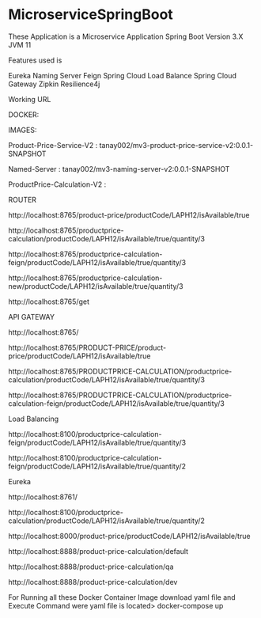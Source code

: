 # MicroserviceSpringBoot

These Application is a Microservice Application 
Spring Boot Version 3.X
JVM 11

Features used is 

Eureka Naming Server
Feign 
Spring Cloud Load Balance
Spring Cloud Gateway
Zipkin
Resilience4j

Working URL

DOCKER:

IMAGES:

Product-Price-Service-V2  : tanay002/mv3-product-price-service-v2:0.0.1-SNAPSHOT

Named-Server : tanay002/mv3-naming-server-v2:0.0.1-SNAPSHOT

ProductPrice-Calculation-V2 :


ROUTER

http://localhost:8765/product-price/productCode/LAPH12/isAvailable/true

http://localhost:8765/productprice-calculation/productCode/LAPH12/isAvailable/true/quantity/3

http://localhost:8765/productprice-calculation-feign/productCode/LAPH12/isAvailable/true/quantity/3

http://localhost:8765/productprice-calculation-new/productCode/LAPH12/isAvailable/true/quantity/3

http://localhost:8765/get

API GATEWAY

http://localhost:8765/

http://localhost:8765/PRODUCT-PRICE/product-price/productCode/LAPH12/isAvailable/true

http://localhost:8765/PRODUCTPRICE-CALCULATION/productprice-calculation/productCode/LAPH12/isAvailable/true/quantity/3

http://localhost:8765/PRODUCTPRICE-CALCULATION/productprice-calculation-feign/productCode/LAPH12/isAvailable/true/quantity/3


Load Balancing

http://localhost:8100/productprice-calculation-feign/productCode/LAPH12/isAvailable/true/quantity/3

http://localhost:8100/productprice-calculation-feign/productCode/LAPH12/isAvailable/true/quantity/2

Eureka

http://localhost:8761/


http://localhost:8100/productprice-calculation/productCode/LAPH12/isAvailable/true/quantity/2

http://localhost:8000/product-price/productCode/LAPH12/isAvailable/true

http://localhost:8888/product-price-calculation/default

http://localhost:8888/product-price-calculation/qa

http://localhost:8888/product-price-calculation/dev


For Running all these Docker Container Image download yaml file 
and Execute Command were yaml file is located> docker-compose up 
